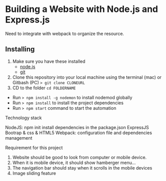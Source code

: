 # Building a Website with Node.js and Express.js
Need to integrate with webpack to organize the resource.

## Installing
1. Make sure you have these installed
	- [node.js](http://nodejs.org/)
	- [git](http://git-scm.com/)
2. Clone this repository into your local machine using the terminal (mac) or Gitbash (PC) `> git clone CLONEURL`
3. CD to the folder `cd FOLDERNAME`
* Run `> npm install -g nodemon` to install nodemod globally
* Run `> npm install` to install the project dependencies
* Run `> npm start` command to start the automation


Technology stack

NodeJS: npm init
        install dependencies in the package.json
ExpressJS
Bootrap & css & HTML5
Webpack: configuration file and dependencies management


Requirement for this project

1. Website should be good to look from computer or mobile device.
2. When it is mobile device, it should show hamberger menu...
3. The navigation bar should stay when it scrolls in the mobile devices
4. Image sliding feature
